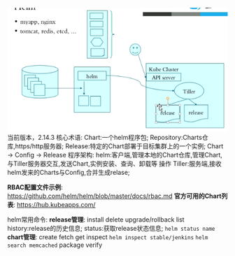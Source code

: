 ![](../../images/screenshot_1565838579374.png)
当前版本，2.14.3
核心术语:
  Chart:一个helm程序包;
Repository:Charts仓库,https/http服务器;
Release:特定的Chart部署于目标集群上的一个实例;
Chart -> Config -> Release
程序架构:
helm:客户端,管理本地的Chart仓库,管理Chart, 与Tiller服务器交互,发送Chart,实例安装、查询、卸载等
操作
Tiller:服务端,接收helm发来的Charts与Config,合并生成relase;

**RBAC配置文件示例**:
https://github.com/helm/helm/blob/master/docs/rbac.md
**官方可用的Chart列表**:
https://hub.kubeapps.com/

helm常用命令:
**release管理**:
install
delete
upgrade/rollback
list
history:release的历史信息;
status:获取release状态信息; `helm status name`
**chart管理**:
create
fetch
get
inspect `helm inspect stable/jenkins` `helm search memcached`
package
verify